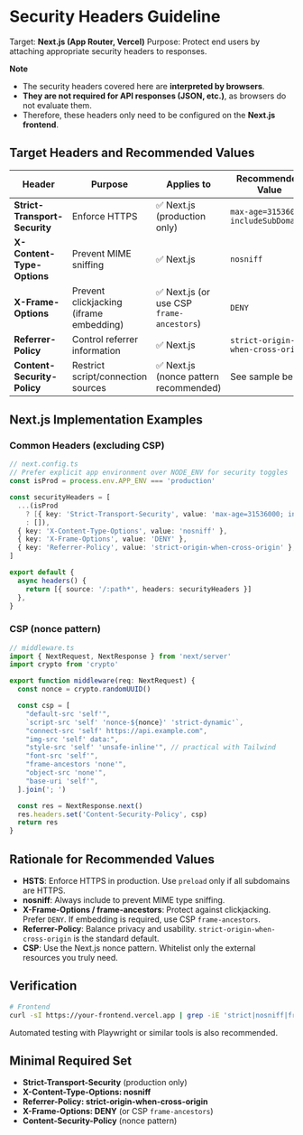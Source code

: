 # Security Headers Guideline

Target: **Next.js (App Router, Vercel)**
Purpose: Protect end users by attaching appropriate security headers to responses.

**Note**

* The security headers covered here are **interpreted by browsers**.
* **They are not required for API responses (JSON, etc.)**, as browsers do not evaluate them.
* Therefore, these headers only need to be configured on the **Next.js frontend**.


## Target Headers and Recommended Values

| Header                        | Purpose                                 | Applies to                               | Recommended Value                     |
| ----------------------------- | --------------------------------------- | ---------------------------------------- | ------------------------------------- |
| **Strict-Transport-Security** | Enforce HTTPS                           | ✅ Next.js (production only)              | `max-age=31536000; includeSubDomains` |
| **X-Content-Type-Options**    | Prevent MIME sniffing                   | ✅ Next.js                                | `nosniff`                             |
| **X-Frame-Options**           | Prevent clickjacking (iframe embedding) | ✅ Next.js (or use CSP `frame-ancestors`) | `DENY`                                |
| **Referrer-Policy**           | Control referrer information            | ✅ Next.js                                | `strict-origin-when-cross-origin`     |
| **Content-Security-Policy**   | Restrict script/connection sources      | ✅ Next.js (nonce pattern recommended)    | See sample below                      |


## Next.js Implementation Examples

### Common Headers (excluding CSP)

```ts
// next.config.ts
// Prefer explicit app environment over NODE_ENV for security toggles
const isProd = process.env.APP_ENV === 'production'

const securityHeaders = [
  ...(isProd
    ? [{ key: 'Strict-Transport-Security', value: 'max-age=31536000; includeSubDomains' }]
    : []),
  { key: 'X-Content-Type-Options', value: 'nosniff' },
  { key: 'X-Frame-Options', value: 'DENY' },
  { key: 'Referrer-Policy', value: 'strict-origin-when-cross-origin' },
]

export default {
  async headers() {
    return [{ source: '/:path*', headers: securityHeaders }]
  },
}
```

### CSP (nonce pattern)

```ts
// middleware.ts
import { NextRequest, NextResponse } from 'next/server'
import crypto from 'crypto'

export function middleware(req: NextRequest) {
  const nonce = crypto.randomUUID()

  const csp = [
    "default-src 'self'",
    `script-src 'self' 'nonce-${nonce}' 'strict-dynamic'`,
    "connect-src 'self' https://api.example.com",
    "img-src 'self' data:",
    "style-src 'self' 'unsafe-inline'", // practical with Tailwind
    "font-src 'self'",
    "frame-ancestors 'none'",
    "object-src 'none'",
    "base-uri 'self'",
  ].join('; ')

  const res = NextResponse.next()
  res.headers.set('Content-Security-Policy', csp)
  return res
}
```


## Rationale for Recommended Values

* **HSTS**: Enforce HTTPS in production. Use `preload` only if all subdomains are HTTPS.
* **nosniff**: Always include to prevent MIME type sniffing.
* **X-Frame-Options / frame-ancestors**: Protect against clickjacking. Prefer `DENY`. If embedding is required, use CSP `frame-ancestors`.
* **Referrer-Policy**: Balance privacy and usability. `strict-origin-when-cross-origin` is the standard default.
* **CSP**: Use the Next.js nonce pattern. Whitelist only the external resources you truly need.


## Verification

```bash
# Frontend
curl -sI https://your-frontend.vercel.app | grep -iE 'strict|nosniff|frame|referrer|csp'
```

Automated testing with Playwright or similar tools is also recommended.


## Minimal Required Set

* **Strict-Transport-Security** (production only)
* **X-Content-Type-Options: nosniff**
* **Referrer-Policy: strict-origin-when-cross-origin**
* **X-Frame-Options: DENY** (or CSP `frame-ancestors`)
* **Content-Security-Policy** (nonce pattern)
